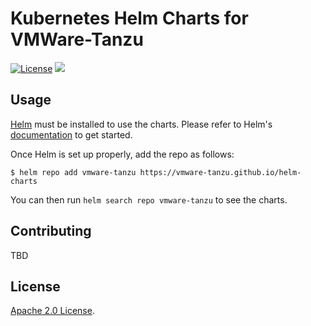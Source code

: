 # Kubernetes Helm Charts for VMWare-Tanzu

[![License](https://img.shields.io/badge/License-Apache%202.0-blue.svg)](https://opensource.org/licenses/Apache-2.0)
[![](https://github.com/vmware-tanzu/helm-charts/workflows/Release%20Charts/badge.svg?branch=master)](https://github.com/vmware-tanzu/helm-charts/actions)

## Usage

[Helm](https://helm.sh) must be installed to use the charts.
Please refer to Helm's [documentation](https://helm.sh/docs/) to get started.

Once Helm is set up properly, add the repo as follows:

```console
$ helm repo add vmware-tanzu https://vmware-tanzu.github.io/helm-charts
```

You can then run `helm search repo vmware-tanzu` to see the charts.

## Contributing

TBD

## License

[Apache 2.0 License](./LICENSE).
